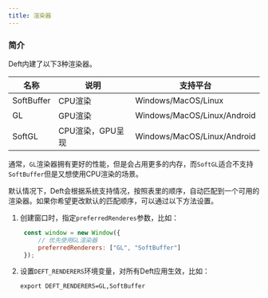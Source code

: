 ```yaml
---
title: 渲染器
---
```


### 简介

Deft内建了以下3种渲染器。

| 名称         | 说明          | 支持平台                         |
|------------|-------------|------------------------------|
| SoftBuffer | CPU渲染       | Windows/MacOS/Linux          | 
| GL         | GPU渲染       | Windows/MacOS/Linux/Android  | 
| SoftGL     | CPU渲染，GPU呈现 | Windows/MacOS/Linux/Android  |

通常，`GL`渲染器拥有更好的性能，但是会占用更多的内存，而`SoftGL`适合不支持`SoftBuffer`但是又想使用CPU渲染的场景。

默认情况下，Deft会根据系统支持情况，按照表里的顺序，自动匹配到一个可用的渲染器。如果你希望更改默认的匹配顺序，可以通过以下方法设置。

1. 创建窗口时，指定`preferredRenderes`参数，比如：
   ```javascript
    const window = new Window({
        // 优先使用GL渲染器
        preferredRenderers: ["GL", "SoftBuffer"]
    });
   ```
2. 设置`DEFT_RENDERERS`环境变量，对所有Deft应用生效，比如：
   ```
   export DEFT_RENDERERS=GL,SoftBuffer
   ```